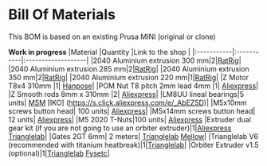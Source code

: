 # Bill Of Materials 

This BOM is based on an existing Prusa MINI (original or clone)

**Work in progress**
|Material   |Quantity   |Link to the shop   |
|:-----------|:-----------|:-------------------|
|2040 Aluminium extrusion 300 mm|2|[RatRig](https://www.ratrig.com/)|
|2040 Aluminium extrusion 285 mm|2|[RatRig](https://www.ratrig.com/)|
|2040 Aluminium extrusion 350 mm|2|[RatRig](https://www.ratrig.com/)|
|2040 Aluminium extrusion 220 mm|1|[RatRig](https://www.ratrig.com/)|
|Z Motor T8x4 310mm |1| [Hanpose](https://s.click.aliexpress.com/e/_9z0dNt)|
|POM Nut T8 pitch 2mm lead 4mm |1| [Aliexpress](https://s.click.aliexpress.com/e/_ACQ5J9)|
|Z Smooth rods 8mm x 310mm |2| [Aliexpress](https://s.click.aliexpress.com/e/_AsSzsn)|
|LM8UU lineal bearings|5 units| [MSM](https://es.aliexpress.com/item/32815449673.html?gatewayAdapt=glo2esp&spm=a2g0o.order_list.0.0.17f6194d4a26HB) [IKO] (https://s.click.aliexpress.com/e/_AbEZ5D)|
|M5x10mm screws button head| 100 units| [Aliexpress](https://s.click.aliexpress.com/e/_9zNDrd)|
|M5x14mm screws button head| 12 units| [Aliexpress](https://s.click.aliexpress.com/e/_9zNDrd)|
|M5 2020 T-Nuts|100 units| [Aliexpress](https://es.aliexpress.com/item/4000293743251.html?gatewayAdapt=glo2esp&spm=a2g0o.order_list.0.0.53e6194dGc4egp)
|Extruder dual gear kit (if you are not going to use an orbiter extruder)|1|[Aliexpress](https://s.click.aliexpress.com/e/_9iUO1z) [Trianglelab](https://s.click.aliexpress.com/e/_9gQo15)|
|Gates 2GT 6mm| 2 meters| [Trianglelab](https://s.click.aliexpress.com/e/_APBTPN) [Mellow](https://s.click.aliexpress.com/e/_AgdeWn)|
|Trianglelab V6 (recommended with titanium heatbreak)|1|[Trianglelab](http://s.click.aliexpress.com/e/_d7cz9Kp)|
|Orbiter Extruder v1.5 (optional)|1|[Trianglelab](https://s.click.aliexpress.com/e/_A38RT9) [Fysetc](https://s.click.aliexpress.com/e/_ALcYh5)|
